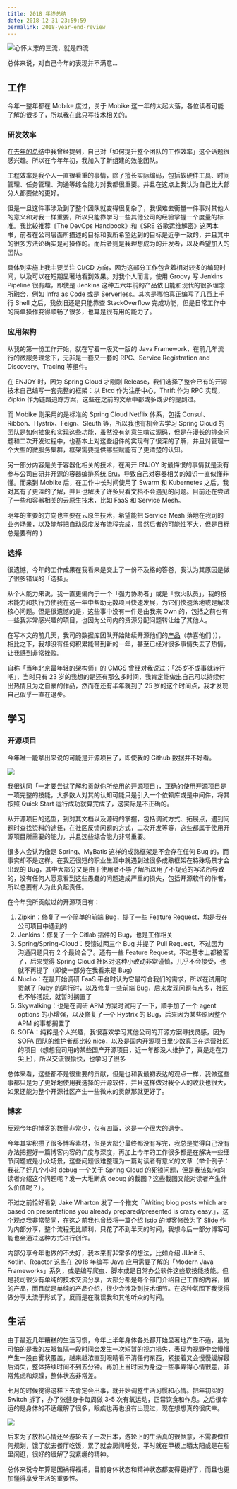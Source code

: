 ```yaml
---
title: 2018 年终总结
date: 2018-12-31 23:59:59
permalink: 2018-year-end-review
---
```


![心怀大志的三流，就是四流](/uploads/quartet.jpg)

总体来说，对自己今年的表现并不满意…

<!--more-->

## 工作

今年一整年都在 Mobike 度过，关于 Mobike 这一年的大起大落，各位读者可能了解的很多了，所以我在此只写技术相关的。

### 研发效率

在[去年的总结](http://www.scienjus.com/2017-year-end-review/)中我曾经提到，自己对「如何提升整个团队的工作效率」这个话题很感兴趣。所以在今年年初，我加入了新组建的效能团队。

工程效率是我个人一直很看重的事情，除了擅长实际编码，包括软硬件工具、时间管理、任务管理、沟通等综合能力对我都很重要。并且在这点上我认为自己比大部分人都要做的更好。

但是一旦这件事涉及到了整个团队就变得很复杂了，我很难去衡量一件事对其他人的意义和对我一样重要，所以只能靠学习一些其他公司的经验掌握一个度量的标准。我比较推荐《The DevOps Handbook》和《SRE 谷歌运维解密》这两本书，前者在公司层面所描述的目标和我所希望达到的目标是近乎一致的，并且其中的很多方法论确实是可操作的。而后者则是我理想成为的开发者，以及希望加入的团队。

具体到实施上我主要关注 CI/CD 方向，因为这部分工作包含着相对较多的编码时间，以及可以在短期显著地看到效果。对我个人而言，使用 Groovy 写 Jenkins Pipeline 很有趣，即使是 Jenkins 这种五六年前的产品依旧能和现代的很多理念所融合，例如 Infra as Code 或是 Serverless。其次是哪怕真正编写了几百上千行 Shell 之后，我依旧还是只能靠查 StackOverflow 完成功能，但是日常工作中的简单操作变得顺畅了很多，也算是很有用的能力了。

### 应用架构

从我的第一份工作开始，就在写着一版又一版的 Java Framework，在前几年流行的微服务理念下，无非是一套又一套的 RPC、Service Registration and Discovery、Tracing 等组件。

在 ENJOY 时，因为 Spring Cloud 才刚刚 Release，我们选择了整合已有的开源技术自己编写一套完整的框架：以 Etcd 作为注册中心，Thrift 作为 RPC 实现，Zipkin 作为链路追踪方案，这些在之前的文章中都或多或少的提到过。

而 Mobike 则采用的是标准的 Spring Cloud Netflix 体系，包括 Consul、Ribbon、Hystrix、Feign、Sleuth 等，所以我也有机会去学习 Spring Cloud 的团队是如何抽象和实现这些功能，虽然没有刻意生啃过源码，但是在漫长的排查问题和二次开发过程中，也基本上对这些组件的实现有了很深的了解，并且对管理一个大型的微服务集群，框架需要提供哪些赋能有了更清楚的认知。

另一部分内容是关于容器化相关的技术，在离开 ENJOY 时最悔恨的事情就是没有参与公司自研并开源的容器编排系统 [Eru](https://github.com/projecteru2)，导致自己对容器相关的知识一直似懂非懂。而来到 Mobike 后，在工作中长时间使用了 Swarm 和 Kubernetes 之后，我对其有了更深的了解，并且也解决了许多只看文档不会遇见的问题。目前还在尝试了一些和容器相关的云原生技术，比如 FaaS 和 Service Mesh。

明年的主要的方向也主要在云原生技术，希望能把 Service Mesh 落地在我司的业务场景，以及能够把自动灰度发布流程完成，虽然后者的可能性不大，但是目标总是要有的:)

### 选择

很遗憾，今年的工作成果在我看来是交上了一份不及格的答卷，我认为其原因是做了很多错误的「选择」。

从个人能力来说，我一直更偏向于一个「强力协助者」或是「救火队员」，我的技术能力和执行力使我在这一年中帮助无数项目快速发展，为它们快速落地或是解决核心问题。但是很遗憾的是，这些事中没有一件是由我来 Own 的，包括之前也有一些我非常感兴趣的项目，也因为公司内的资源分配问题转让给了其他人。

在写本文的前几天，我司的数据库团队开始陆续开源他们的[产品](https://github.com/moiot)（恭喜他们:)），相比之下，我却没有任何积累能带到新的一年，甚至已经对很多事情失去了热情，让我感到非常挫败。

自称「当年北京最年轻的架构师」的 CMGS 曾经对我说过：「25岁不成事就转行吧」，当时只有 23 岁的我想的是还有那么多时间，我肯定能做出自己可以持续付出热情且为之自豪的作品，然而在还有半年就到了 25 岁的这个时间点，我才发现自己似乎一直在退步。

## 学习

### 开源项目

今年唯一能拿出来说的可能是开源项目了，即使我的 Github 数据并不好看。

![](/uploads/15467755539032.jpg)

我很认同「一定要尝试了解和贡献你所使用的开源项目」，正确的使用开源项目是一项完整的技能，大多数人对其的认知可能只是引入一个依赖库或是中间件，将其按照 Quick Start 运行成功就算完成了，这实际是不正确的。

从开源项目的选型，到对其文档以及源码的掌握，包括调试方式、拓展点，遇到问题时查找资料的途径，在社区反馈问题的方式，二次开发等等，这些都属于使用开源项目所需要的能力，并且这些综合能力非常重要。

很多人会认为像是 Spring、MyBatis 这样的成熟框架是不会存在任何 Bug 的，而事实却不是这样。在我还很短的职业生涯中就遇到过很多成熟框架在特殊场景才会出现的 Bug，其中大部分又是由于使用者不够了解所以用了不规范的写法所导致的，没有任何人愿意看到这些愚蠢的问题造成严重的损失，包括开源软件的作者，所以总要有人为此负起责任。

在今年我所贡献过的开源项目有：

1. Zipkin：修复了一个简单的前端 Bug，提了一些 Feature Request，均是我在公司项目中遇到的
2. Jenkins：修复了一个 Gitlab 插件的 Bug，也是工作相关
3. Spring/Spring-Cloud：反馈过两三个 Bug 并提了 Pull Request，不过因为沟通问题只有 2 个最终合了。还有一些 Feature Request，不过基本上都被否了，后来觉得 Spring Cloud 社区对这种小改动非常谨慎，几乎不会接受，也就不再提了（即使一部分在我看来是 Bug）
4. Nuclio：在最开始调研 FaaS 平台时认为它最符合我们的需求，所以在试用时贡献了 Ruby 的运行时，以及修复一些前端 Bug，后来发现问题有点多，社区也不够活跃，就暂时搁置了
5. Skywalking：也是在调研 APM 方案时试用了一下，顺手加了一个 agent options 的小增强，以及修复了一个 Hystrix 的 Bug，后来因为某些原因整个 APM 的事都搁置了
6. SOFA：纯粹是个人兴趣，我很喜欢学习其他公司的开源方案寻找灵感，因为 SOFA 团队的维护者都比较 nice，以及是国内开源项目里少数真正在运营社区的项目（想想我司用的某些国产开源项目，近一年都没人维护了，真是走在刀尖上），所以交流很愉快，也学习了很多

总体来看，这些都不是很重要的贡献，但是也和我最初表达的观点一样，我做这些事都只是为了更好地使用我选择的开源软件，并且这样做对我个人的收获也很大，如果还能为整个开源社区产生一些微末的贡献那就更好了。

### 博客

反观今年的博客的数量非常少，仅有四篇，这是一个很大的退步。

今年其实积攒了很多博客素材，但是大部分最终都没有写完，我总是觉得自己没有办法把握好一篇博客内容的广度与深度，再加上今年的工作很多都是在解决一些细节问题或是小众场景，这些问题很难整理为一篇对读者有意义的文章（举个例子：我花了好几个小时 debug 一个关于 Spring Cloud 的死锁问题，但是我该如何向读者介绍这个问题呢？发一大堆断点 debug 的截图？这些截图又能对读者产生什么价值呢？）。

不过之前恰好看到 Jake Wharton 发了一个推文「Writing blog posts which are based on presentations you already prepared/presented is crazy easy.」，这个观点我非常赞同，在这之前我也曾经将一篇介绍 Istio 的博客修改为了 Slide 作为内部分享，整个流程无比顺利，只花了不到半天的时间，我想今后一部分博客可能也会通过这种方式进行创作。

内部分享今年也做的不太好，我本来有非常多的想法，比如介绍 JUnit 5、Kotlin、Reactor 这些在 2018 年编写 Java 应用需要了解的「Modern Java Frameworks」系列，或是编写爬虫、脚本或是日常办公软件这些软技能技能。但是我司很少有单纯的技术交流分享，大部分都是每个部门介绍自己工作的内容，做的产品，而且就是单纯的产品介绍，很少会涉及到技术细节。在这种氛围下我觉得做分享太流于形式了，反而是在耽误我和其他听众的时间。

## 生活

由于最近几年糟糕的生活习惯，今年上半年身体各处都开始显著地产生不适，最为可怕的是我的左眼每隔一段时间会发生一次短暂的视力损失，表现为视野中会慢慢产生一股白雾状覆盖，越来越浓直到眼睛看不清任何东西，紧接着又会慢慢缓解最后消失，整体持续时间不到五分钟。再加上当时因为身边一些事弄得心情很差，非常焦虑和烦躁，整体状态非常差。

七月的时候觉得这样下去肯定会出事，就开始调整生活习惯和心情。把年初买的 Switch 拆了，办了张健身卡每周做 3-5 次有氧运动，正常饮食和作息。之后很幸运的是身体的不适缓解了很多，眼疾也再也没有出现过，现在想想真的很庆幸。

![](/uploads/15467793317447.jpg)


后来为了放松心情还坐游轮去了一次日本，游轮上的生活真的很惬意，不需要做任何规划，饿了就去餐厅吃饭，累了就会房间睡觉，平时就在甲板上晒太阳或是在船里闲逛，很好的缓解了我紧绷的精神。

总体来说今年算是因祸得福把，目前身体状态和精神状态都变得更好了，而且也更加懂得享受生活的重要性。

